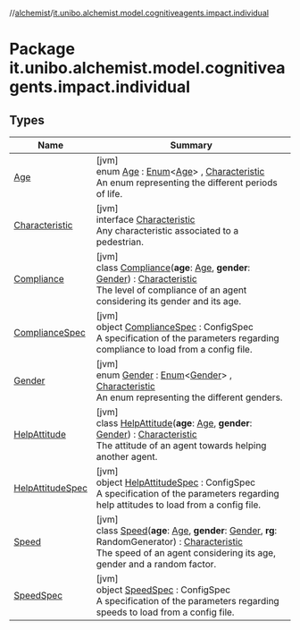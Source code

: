 //[alchemist](../../index.md)/[it.unibo.alchemist.model.cognitiveagents.impact.individual](index.md)

# Package it.unibo.alchemist.model.cognitiveagents.impact.individual

## Types

| Name | Summary |
|---|---|
| [Age](-age/index.md) | [jvm]<br>enum [Age](-age/index.md) : [Enum](https://kotlinlang.org/api/latest/jvm/stdlib/kotlin/-enum/index.html)<[Age](-age/index.md)> , [Characteristic](-characteristic/index.md)<br>An enum representing the different periods of life. |
| [Characteristic](-characteristic/index.md) | [jvm]<br>interface [Characteristic](-characteristic/index.md)<br>Any characteristic associated to a pedestrian. |
| [Compliance](-compliance/index.md) | [jvm]<br>class [Compliance](-compliance/index.md)(**age**: [Age](-age/index.md), **gender**: [Gender](-gender/index.md)) : [Characteristic](-characteristic/index.md)<br>The level of compliance of an agent considering its gender and its age. |
| [ComplianceSpec](-compliance-spec/index.md) | [jvm]<br>object [ComplianceSpec](-compliance-spec/index.md) : ConfigSpec<br>A specification of the parameters regarding compliance to load from a config file. |
| [Gender](-gender/index.md) | [jvm]<br>enum [Gender](-gender/index.md) : [Enum](https://kotlinlang.org/api/latest/jvm/stdlib/kotlin/-enum/index.html)<[Gender](-gender/index.md)> , [Characteristic](-characteristic/index.md)<br>An enum representing the different genders. |
| [HelpAttitude](-help-attitude/index.md) | [jvm]<br>class [HelpAttitude](-help-attitude/index.md)(**age**: [Age](-age/index.md), **gender**: [Gender](-gender/index.md)) : [Characteristic](-characteristic/index.md)<br>The attitude of an agent towards helping another agent. |
| [HelpAttitudeSpec](-help-attitude-spec/index.md) | [jvm]<br>object [HelpAttitudeSpec](-help-attitude-spec/index.md) : ConfigSpec<br>A specification of the parameters regarding help attitudes to load from a config file. |
| [Speed](-speed/index.md) | [jvm]<br>class [Speed](-speed/index.md)(**age**: [Age](-age/index.md), **gender**: [Gender](-gender/index.md), **rg**: RandomGenerator) : [Characteristic](-characteristic/index.md)<br>The speed of an agent considering its age, gender and a random factor. |
| [SpeedSpec](-speed-spec/index.md) | [jvm]<br>object [SpeedSpec](-speed-spec/index.md) : ConfigSpec<br>A specification of the parameters regarding speeds to load from a config file. |

